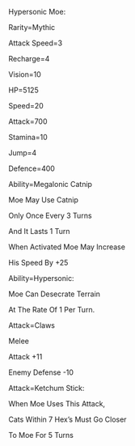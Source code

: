 Hypersonic Moe:

Rarity=Mythic

Attack Speed=3

Recharge=4

Vision=10

HP=5125

Speed=20

Attack=700

Stamina=10

Jump=4

Defence=400

Ability=Megalonic Catnip

Moe May Use Catnip

Only Once Every 3 Turns

And It Lasts 1 Turn

When Activated Moe May Increase 

His Speed By +25

Ability=Hypersonic:

Moe Can Desecrate Terrain

At The Rate Of 1 Per Turn.

Attack=Claws

Melee

Attack +11

Enemy Defense -10

Attack=Ketchum Stick:

When Moe Uses This Attack,

Cats Within 7 Hex’s Must Go Closer

To Moe For 5 Turns
